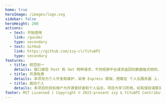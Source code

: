 ```yaml
---
home: true
heroImage: /images/logo.svg
sidebar: false
heroHeight: 200
actions:
  - text: 开始使用
    link: /guide/
    type: secondary
  - text: GitHub
    link: https://github.com/zzy-cl/YiYuAPI
    type: secondary
features:
  - title: 规范划一
    details: 接口接受 Post 和 Get 两种请求，不同视频平台请求返回的数据格式相同，便于调用。
  - title: 开源免费
    details: 本项目为个人开发和维护，采用 Express 框架，搭载在 个人云服务器 上，承诺永久免费。
  - title: 面向个人
    details: 本项目的目标用户为开源爱好者和个人站长，项目为学习所用，如有侵权请联系项目作者。
footer: MIT Licensed | Copyright © 2023-present zzy & YiYuAPI Contributors
---
```

